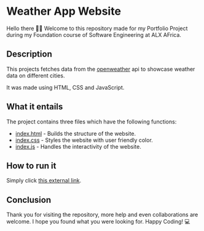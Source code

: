 # Weather App Website
Hello there 👋🏾 
Welcome to this repository made for my Portfolio Project during my Foundation course of Software Engineering at ALX AFrica.

## Description
This projects fetches data from the [openweather](https://openweathermap.org/api) api to showcase weather data on different cities.

It was made using HTML, CSS and JavaScript.

## What it entails
The project contains three files which have the following functions:
* [index.html](./index.html) - Builds the structure of the website.
* [index.css](./index.css) - Styles the website with user friendly color.
* [index.js](./index.js) - Handles the interactivity of the website.

## How to run it
Simply click [this external link](jxkimathi.github.io/weather_app/).

## Conclusion
Thank you for visiting the repository, more help and even collaborations are welcome.
I hope you found what you were looking for.
Happy Coding! 💻
